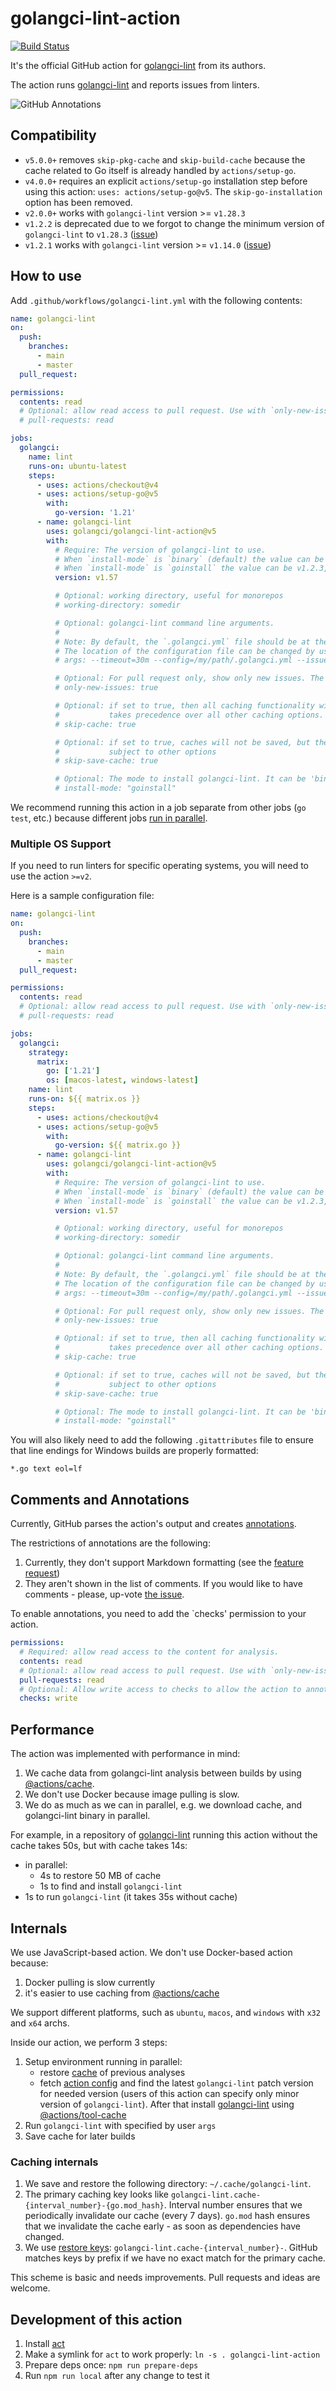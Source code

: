 # golangci-lint-action

[![Build Status](https://github.com/golangci/golangci-lint-action/workflows/build-and-test/badge.svg)](https://github.com/golangci/golangci-lint-action/actions)

It's the official GitHub action for [golangci-lint](https://github.com/golangci/golangci-lint) from its authors.

The action runs [golangci-lint](https://github.com/golangci/golangci-lint) and reports issues from linters.

![GitHub Annotations](./static/annotations.png)

## Compatibility

* `v5.0.0+` removes `skip-pkg-cache` and `skip-build-cache` because the cache related to Go itself is already handled by `actions/setup-go`.
* `v4.0.0+` requires an explicit `actions/setup-go` installation step before using this action: `uses: actions/setup-go@v5`.
  The `skip-go-installation` option has been removed.
* `v2.0.0+` works with `golangci-lint` version >= `v1.28.3`
* `v1.2.2` is deprecated due to we forgot to change the minimum version of `golangci-lint` to `v1.28.3` ([issue](https://github.com/golangci/golangci-lint-action/issues/39))
* `v1.2.1` works with `golangci-lint` version >= `v1.14.0` ([issue](https://github.com/golangci/golangci-lint-action/issues/39))

## How to use

Add `.github/workflows/golangci-lint.yml` with the following contents:

```yaml
name: golangci-lint
on:
  push:
    branches:
      - main
      - master
  pull_request:

permissions:
  contents: read
  # Optional: allow read access to pull request. Use with `only-new-issues` option.
  # pull-requests: read

jobs:
  golangci:
    name: lint
    runs-on: ubuntu-latest
    steps:
      - uses: actions/checkout@v4
      - uses: actions/setup-go@v5
        with:
          go-version: '1.21'
      - name: golangci-lint
        uses: golangci/golangci-lint-action@v5
        with:
          # Require: The version of golangci-lint to use.
          # When `install-mode` is `binary` (default) the value can be v1.2 or v1.2.3 or `latest` to use the latest version.
          # When `install-mode` is `goinstall` the value can be v1.2.3, `latest`, or the hash of a commit.
          version: v1.57

          # Optional: working directory, useful for monorepos
          # working-directory: somedir

          # Optional: golangci-lint command line arguments.
          #
          # Note: By default, the `.golangci.yml` file should be at the root of the repository.
          # The location of the configuration file can be changed by using `--config=`
          # args: --timeout=30m --config=/my/path/.golangci.yml --issues-exit-code=0 

          # Optional: For pull request only, show only new issues. The default value is `false`.
          # only-new-issues: true

          # Optional: if set to true, then all caching functionality will be completely disabled,
          #           takes precedence over all other caching options.
          # skip-cache: true

          # Optional: if set to true, caches will not be saved, but they may still be restored,
          #           subject to other options
          # skip-save-cache: true

          # Optional: The mode to install golangci-lint. It can be 'binary' or 'goinstall'.
          # install-mode: "goinstall"
```

We recommend running this action in a job separate from other jobs (`go test`, etc.)
because different jobs [run in parallel](https://help.github.com/en/actions/getting-started-with-github-actions/core-concepts-for-github-actions#job).

### Multiple OS Support

If you need to run linters for specific operating systems, you will need to use the action `>=v2`.

Here is a sample configuration file:

```yaml
name: golangci-lint
on:
  push:
    branches:
      - main
      - master
  pull_request:

permissions:
  contents: read
  # Optional: allow read access to pull request. Use with `only-new-issues` option.
  # pull-requests: read

jobs:
  golangci:
    strategy:
      matrix:
        go: ['1.21']
        os: [macos-latest, windows-latest]
    name: lint
    runs-on: ${{ matrix.os }}
    steps:
      - uses: actions/checkout@v4
      - uses: actions/setup-go@v5
        with:
          go-version: ${{ matrix.go }}
      - name: golangci-lint
        uses: golangci/golangci-lint-action@v5
        with:
          # Require: The version of golangci-lint to use.
          # When `install-mode` is `binary` (default) the value can be v1.2 or v1.2.3 or `latest` to use the latest version.
          # When `install-mode` is `goinstall` the value can be v1.2.3, `latest`, or the hash of a commit.
          version: v1.57

          # Optional: working directory, useful for monorepos
          # working-directory: somedir

          # Optional: golangci-lint command line arguments.
          #
          # Note: By default, the `.golangci.yml` file should be at the root of the repository.
          # The location of the configuration file can be changed by using `--config=`
          # args: --timeout=30m --config=/my/path/.golangci.yml --issues-exit-code=0 

          # Optional: For pull request only, show only new issues. The default value is `false`.
          # only-new-issues: true

          # Optional: if set to true, then all caching functionality will be completely disabled,
          #           takes precedence over all other caching options.
          # skip-cache: true

          # Optional: if set to true, caches will not be saved, but they may still be restored,
          #           subject to other options
          # skip-save-cache: true

          # Optional: The mode to install golangci-lint. It can be 'binary' or 'goinstall'.
          # install-mode: "goinstall"
```

You will also likely need to add the following `.gitattributes` file to ensure that line endings for Windows builds are properly formatted:

```.gitattributes
*.go text eol=lf
```

## Comments and Annotations

Currently, GitHub parses the action's output and creates [annotations](https://github.blog/2018-12-14-introducing-check-runs-and-annotations/).

The restrictions of annotations are the following:

1. Currently, they don't support Markdown formatting (see the [feature request](https://github.community/t5/GitHub-API-Development-and/Checks-Ability-to-include-Markdown-in-line-annotations/m-p/56704))
2. They aren't shown in the list of comments.
   If you would like to have comments - please, up-vote [the issue](https://github.com/golangci/golangci-lint-action/issues/5).

To enable annotations, you need to add the `checks' permission to your action.

```yaml annotate
permissions:
  # Required: allow read access to the content for analysis.
  contents: read
  # Optional: allow read access to pull request. Use with `only-new-issues` option.
  pull-requests: read
  # Optional: Allow write access to checks to allow the action to annotate code in the PR.
  checks: write
```

## Performance

The action was implemented with performance in mind:

1. We cache data from golangci-lint analysis between builds by using [@actions/cache](https://github.com/actions/toolkit/tree/master/packages/cache). 
2. We don't use Docker because image pulling is slow.
3. We do as much as we can in parallel, e.g. we download cache, and golangci-lint binary in parallel.

For example, in a repository of [golangci-lint](https://github.com/golangci/golangci-lint) running this action without the cache takes 50s, but with cache takes 14s:
  * in parallel:
    * 4s to restore 50 MB of cache
    * 1s to find and install `golangci-lint`
  * 1s to run `golangci-lint` (it takes 35s without cache)

## Internals

We use JavaScript-based action.
We don't use Docker-based action because:

1. Docker pulling is slow currently
2. it's easier to use caching from [@actions/cache](https://github.com/actions/toolkit/tree/master/packages/cache)

We support different platforms, such as `ubuntu`, `macos`, and `windows` with `x32` and `x64` archs.

Inside our action, we perform 3 steps:

1. Setup environment running in parallel:
   * restore [cache](https://github.com/actions/cache) of previous analyses
   * fetch [action config](https://github.com/golangci/golangci-lint/blob/master/assets/github-action-config.json) and find the latest `golangci-lint` patch version for needed version
     (users of this action can specify only minor version of `golangci-lint`).
     After that install [golangci-lint](https://github.com/golangci/golangci-lint) using [@actions/tool-cache](https://github.com/actions/toolkit/tree/master/packages/tool-cache)
2. Run `golangci-lint` with specified by user `args`
3. Save cache for later builds

### Caching internals

1. We save and restore the following directory: `~/.cache/golangci-lint`.
2. The primary caching key looks like `golangci-lint.cache-{interval_number}-{go.mod_hash}`.
   Interval number ensures that we periodically invalidate our cache (every 7 days).
   `go.mod` hash ensures that we invalidate the cache early - as soon as dependencies have changed.
3. We use [restore keys](https://help.github.com/en/actions/configuring-and-managing-workflows/caching-dependencies-to-speed-up-workflows#matching-a-cache-key): `golangci-lint.cache-{interval_number}-`. 
   GitHub matches keys by prefix if we have no exact match for the primary cache.

This scheme is basic and needs improvements. Pull requests and ideas are welcome.

## Development of this action

1. Install [act](https://github.com/nektos/act#installation)
2. Make a symlink for `act` to work properly: `ln -s . golangci-lint-action`
3. Prepare deps once: `npm run prepare-deps`
4. Run `npm run local` after any change to test it
